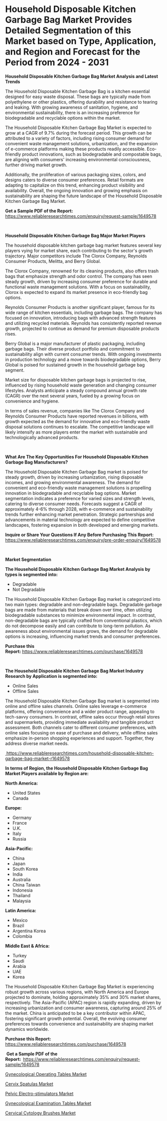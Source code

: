 <p><h1>Household Disposable Kitchen Garbage Bag Market Provides Detailed Segmentation of this Market based on Type, Application, and Region and Forecast for the Period from 2024 - 2031</h1></p><p><strong>Household Disposable Kitchen Garbage Bag Market Analysis and Latest Trends</strong></p>
<p><p>The Household Disposable Kitchen Garbage Bag is a kitchen essential designed for easy waste disposal. These bags are typically made from polyethylene or other plastics, offering durability and resistance to tearing and leaking. With growing awareness of sanitation, hygiene, and environmental sustainability, there is an increasing preference for biodegradable and recyclable options within the market. </p><p>The Household Disposable Kitchen Garbage Bag Market is expected to grow at a CAGR of 9.7% during the forecast period. This growth can be attributed to a variety of factors, including rising consumer demand for convenient waste management solutions, urbanization, and the expansion of e-commerce platforms making these products readily accessible. Eco-friendly product innovations, such as biodegradable and compostable bags, are aligning with consumers' increasing environmental consciousness, further driving market growth. </p><p>Additionally, the proliferation of various packaging sizes, colors, and designs caters to diverse consumer preferences. Retail formats are adapting to capitalize on this trend, enhancing product visibility and availability. Overall, the ongoing innovation and growing emphasis on sustainability are shaping the future landscape of the Household Disposable Kitchen Garbage Bag Market.</p></p>
<p><strong>Get a Sample PDF of the Report:&nbsp;</strong> <a href="https://www.reliableresearchtimes.com/enquiry/request-sample/1649578?utm_campaign=1729&utm_medium=2&utm_source=Github&utm_content=ia&utm_term=15102024&utm_id=household-disposable-kitchen-garbage-bag">https://www.reliableresearchtimes.com/enquiry/request-sample/1649578</a></p>
<p>&nbsp;</p>
<p><strong>Household Disposable Kitchen Garbage Bag Major Market Players</strong></p>
<p><p>The household disposable kitchen garbage bag market features several key players vying for market share, each contributing to the sector's growth trajectory. Major competitors include The Clorox Company, Reynolds Consumer Products, Melitta, and Berry Global.</p><p>The Clorox Company, renowned for its cleaning products, also offers trash bags that emphasize strength and odor control. The company has seen steady growth, driven by increasing consumer preference for durable and functional waste management solutions. With a focus on sustainability, Clorox is expected to expand its market presence in eco-friendly bag options.</p><p>Reynolds Consumer Products is another significant player, famous for its wide range of kitchen essentials, including garbage bags. The company has focused on innovation, introducing bags with advanced strength features and utilizing recycled materials. Reynolds has consistently reported revenue growth, projected to continue as demand for premium disposable products rises.</p><p>Berry Global is a major manufacturer of plastic packaging, including garbage bags. Their diverse product portfolio and commitment to sustainability align with current consumer trends. With ongoing investments in production technology and a move towards biodegradable options, Berry Global is poised for sustained growth in the household garbage bag segment.</p><p>Market size for disposable kitchen garbage bags is projected to rise, influenced by rising household waste generation and changing consumer lifestyles. Analysts anticipate a steady compound annual growth rate (CAGR) over the next several years, fueled by a growing focus on convenience and hygiene.</p><p>In terms of sales revenue, companies like The Clorox Company and Reynolds Consumer Products have reported revenues in billions, with growth expected as the demand for innovative and eco-friendly waste disposal solutions continues to escalate. The competitive landscape will likely intensify as more players enter the market with sustainable and technologically advanced products.</p></p>
<p>&nbsp;</p>
<p><strong>What Are The Key Opportunities For Household Disposable Kitchen Garbage Bag Manufacturers?</strong></p>
<p><p>The Household Disposable Kitchen Garbage Bag market is poised for steady growth, driven by increasing urbanization, rising disposable incomes, and growing environmental awareness. The demand for convenient and eco-friendly waste management solutions is propelling innovation in biodegradable and recyclable bag options. Market segmentation indicates a preference for varied sizes and strength levels, catering to diverse consumer needs. Forecasts suggest a CAGR of approximately 4-6% through 2028, with e-commerce and sustainability trends further enhancing market penetration. Strategic partnerships and advancements in material technology are expected to define competitive landscapes, fostering expansion in both developed and emerging markets.</p></p>
<p><strong>Inquire or Share Your Questions If Any Before Purchasing This Report:</strong> <a href="https://www.reliableresearchtimes.com/enquiry/pre-order-enquiry/1649578?utm_campaign=1729&utm_medium=2&utm_source=Github&utm_content=ia&utm_term=15102024&utm_id=household-disposable-kitchen-garbage-bag">https://www.reliableresearchtimes.com/enquiry/pre-order-enquiry/1649578</a></p>
<p>&nbsp;</p>
<p><strong>Market Segmentation</strong></p>
<p><strong>The Household Disposable Kitchen Garbage Bag Market Analysis by types is segmented into:</strong></p>
<p><ul><li>Degradable</li><li>Not Degradable</li></ul></p>
<p><p>The Household Disposable Kitchen Garbage Bag market is categorized into two main types: degradable and non-degradable bags. Degradable garbage bags are made from materials that break down over time, often utilizing biodegradable substances to minimize environmental impact. In contrast, non-degradable bags are typically crafted from conventional plastics, which do not decompose easily and can contribute to long-term pollution. As awareness about environmental issues grows, the demand for degradable options is increasing, influencing market trends and consumer preferences.</p></p>
<p><strong>Purchase this Report:&nbsp;</strong><a href="https://www.reliableresearchtimes.com/purchase/1649578?utm_campaign=1729&utm_medium=2&utm_source=Github&utm_content=ia&utm_term=15102024&utm_id=household-disposable-kitchen-garbage-bag">https://www.reliableresearchtimes.com/purchase/1649578</a></p>
<p>&nbsp;</p>
<p><strong>The Household Disposable Kitchen Garbage Bag Market Industry Research by Application is segmented into:</strong></p>
<p><ul><li>Online Sales</li><li>Offline Sales</li></ul></p>
<p><p>The Household Disposable Kitchen Garbage Bag market is segmented into online and offline sales channels. Online sales leverage e-commerce platforms, offering convenience and a wider product range, appealing to tech-savvy consumers. In contrast, offline sales occur through retail stores and supermarkets, providing immediate availability and tangible product assessment. Both channels cater to different consumer preferences, with online sales focusing on ease of purchase and delivery, while offline sales emphasize in-person shopping experiences and support. Together, they address diverse market needs.</p></p>
<p><a href="https://www.reliableresearchtimes.com/household-disposable-kitchen-garbage-bag-market-r1649578?utm_campaign=1729&utm_medium=2&utm_source=Github&utm_content=ia&utm_term=15102024&utm_id=household-disposable-kitchen-garbage-bag">&nbsp;https://www.reliableresearchtimes.com/household-disposable-kitchen-garbage-bag-market-r1649578</a></p>
<p><strong>In terms of Region, the Household Disposable Kitchen Garbage Bag Market Players available by Region are:</strong></p>
<p>
    <p> <strong> North America: </strong>
        <ul>
            <li>United States</li>
            <li>Canada</li>
        </ul>
        </p> 
    <p> <strong> Europe: </strong>
        <ul>
            <li>Germany</li>
            <li>France</li>
            <li>U.K.</li>
            <li>Italy</li>
            <li>Russia</li>
        </ul>
        </p> 
    <p> <strong> Asia-Pacific: </strong>
        <ul>
            <li>China</li>
            <li>Japan</li>
            <li>South Korea</li>
            <li>India</li>
            <li>Australia</li>
            <li>China Taiwan</li>
            <li>Indonesia</li>
            <li>Thailand</li>
            <li>Malaysia</li>
        </ul>
        </p> 
    <p> <strong> Latin America: </strong>
        <ul>
            <li>Mexico</li>
            <li>Brazil</li>
            <li>Argentina Korea</li>
            <li>Colombia</li>
        </ul>
        </p> 
    <p> <strong> Middle East & Africa: </strong>
        <ul>
            <li>Turkey</li>
            <li>Saudi</li>
            <li>Arabia</li>
            <li>UAE</li>
            <li>Korea</li>
        </ul>
    </p>
    </p>
<p><p>The Household Disposable Kitchen Garbage Bag Market is experiencing robust growth across various regions, with North America and Europe projected to dominate, holding approximately 35% and 30% market shares, respectively. The Asia-Pacific (APAC) region is rapidly expanding, driven by increasing urbanization and consumer awareness, capturing around 25% of the market. China is anticipated to be a key contributor within APAC, fostering significant growth potential. Overall, the evolving consumer preferences towards convenience and sustainability are shaping market dynamics worldwide.</p></p>
<p><strong>Purchase this Report: </strong><a href="https://www.reliableresearchtimes.com/purchase/1649578?utm_campaign=1729&utm_medium=2&utm_source=Github&utm_content=ia&utm_term=15102024&utm_id=household-disposable-kitchen-garbage-bag">https://www.reliableresearchtimes.com/purchase/1649578</a></p>
<p>&nbsp;<strong>Get a Sample PDF of the Report:&nbsp;&nbsp;</strong><a href="https://www.reliableresearchtimes.com/enquiry/request-sample/1649578?utm_campaign=1729&utm_medium=2&utm_source=Github&utm_content=ia&utm_term=15102024&utm_id=household-disposable-kitchen-garbage-bag">https://www.reliableresearchtimes.com/enquiry/request-sample/1649578</a></p>
<p><strong></strong></p>
<p><p><a href="https://www.linkedin.com/pulse/deep-dive-gynecological-operating-tables-market-itstrends-segmentation-jfate?utm_campaign=1729&utm_medium=2&utm_source=Github&utm_content=ia&utm_term=15102024&utm_id=household-disposable-kitchen-garbage-bag">Gynecological Operating Tables Market</a></p><p><a href="https://www.linkedin.com/pulse/strategic-roadmap-global-cervix-spatulas-market-insights-opportunities-igubf?utm_campaign=1729&utm_medium=2&utm_source=Github&utm_content=ia&utm_term=15102024&utm_id=household-disposable-kitchen-garbage-bag">Cervix Spatulas Market</a></p><p><a href="https://www.linkedin.com/pulse/pelvic-electro-stimulators-sector-surge-76-growth-roadmap-rhjef?trk=public_post_embed_feed-article-content&utm_campaign=1729&utm_medium=2&utm_source=Github&utm_content=ia&utm_term=15102024&utm_id=household-disposable-kitchen-garbage-bag">Pelvic Electro-stimulators Market</a></p><p><a href="https://www.linkedin.com/pulse/gynecological-examination-tables-market-research-report-exploring-folge?utm_campaign=1729&utm_medium=2&utm_source=Github&utm_content=ia&utm_term=15102024&utm_id=household-disposable-kitchen-garbage-bag">Gynecological Examination Tables Market</a></p><p><a href="https://www.linkedin.com/pulse/global-cervical-cytology-brushes-market-analysis-key-trends-iesmf?utm_campaign=1729&utm_medium=2&utm_source=Github&utm_content=ia&utm_term=15102024&utm_id=household-disposable-kitchen-garbage-bag">Cervical Cytology Brushes Market</a></p></p>